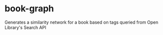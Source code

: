 # book-graph
Generates a similarity network for a book based on tags queried from Open Library's Search API
